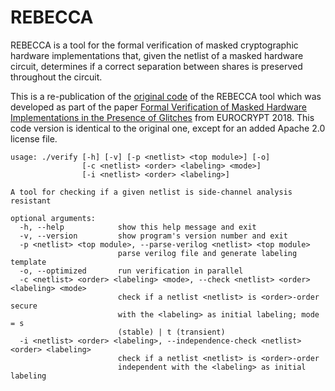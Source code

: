 # REBECCA

REBECCA is a tool for the formal verification of masked cryptographic hardware implementations that, given the netlist of a masked hardware circuit, determines if a correct separation between shares is preserved throughout the circuit.

This is a re-publication of the [original code](https://github.com/riusupov/rebecca) of the REBECCA tool which was developed as part of the paper [Formal Verification of Masked Hardware Implementations in the Presence of Glitches](https://eprint.iacr.org/2017/897.pdf) from EUROCRYPT 2018. This code version is identical to the original one, except for an added Apache 2.0 license file.

```
usage: ./verify [-h] [-v] [-p <netlist> <top module>] [-o]
                [-c <netlist> <order> <labeling> <mode>]
                [-i <netlist> <order> <labeling>]

A tool for checking if a given netlist is side-channel analysis resistant

optional arguments:
  -h, --help            show this help message and exit
  -v, --version         show program's version number and exit
  -p <netlist> <top module>, --parse-verilog <netlist> <top module>
                        parse verilog file and generate labeling template
  -o, --optimized       run verification in parallel
  -c <netlist> <order> <labeling> <mode>, --check <netlist> <order> <labeling> <mode>
                        check if a netlist <netlist> is <order>-order secure
                        with the <labeling> as initial labeling; mode = s
                        (stable) | t (transient)
  -i <netlist> <order> <labeling>, --independence-check <netlist> <order> <labeling>
                        check if a netlist <netlist> is <order>-order
                        independent with the <labeling> as initial labeling
```
